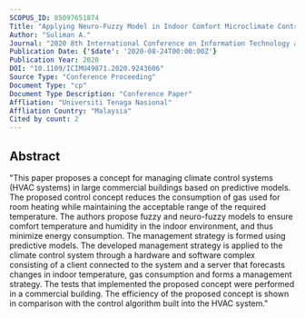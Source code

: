 ```yaml
---
SCOPUS_ID: 85097651874
Title: "Applying Neuro-Fuzzy Model in Indoor Comfort Microclimate Control"
Author: "Suliman A."
Journal: "2020 8th International Conference on Information Technology and Multimedia, ICIMU 2020"
Publication Date: {'$date': '2020-08-24T00:00:00Z'}
Publication Year: 2020
DOI: "10.1109/ICIMU49871.2020.9243606"
Source Type: "Conference Proceeding"
Document Type: "cp"
Document Type Description: "Conference Paper"
Affliation: "Universiti Tenaga Nasional"
Affliation Country: "Malaysia"
Cited by count: 2
---
```


## Abstract
"This paper proposes a concept for managing climate control systems (HVAC systems) in large commercial buildings based on predictive models. The proposed control concept reduces the consumption of gas used for room heating while maintaining the acceptable range of the required temperature. The authors propose fuzzy and neuro-fuzzy models to ensure comfort temperature and humidity in the indoor environment, and thus minimize energy consumption. The management strategy is formed using predictive models. The developed management strategy is applied to the climate control system through a hardware and software complex consisting of a client connected to the system and a server that forecasts changes in indoor temperature, gas consumption and forms a management strategy. The tests that implemented the proposed concept were performed in a commercial building. The efficiency of the proposed concept is shown in comparison with the control algorithm built into the HVAC system."
